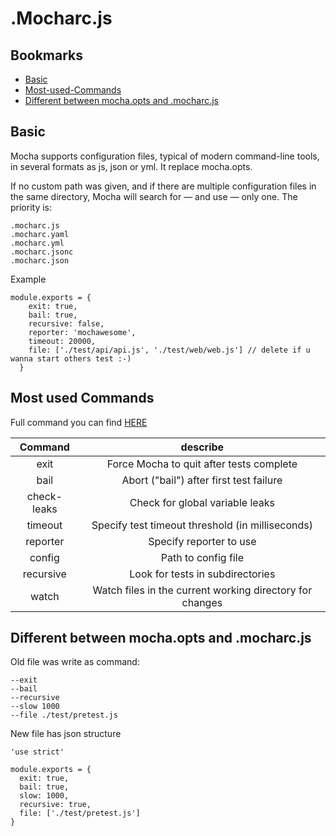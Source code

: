 # .Mocharc.js
## Bookmarks
- [Basic](#assertion-library)
- [Most-used-Commands](#request-library)
- [Different between mocha.opts and .mocharc.js](#different-between-mochaopts-and-mocharcjs)

## Basic
Mocha supports configuration files, typical of modern command-line tools, in several formats as js, json or yml. It replace mocha.opts. 

If no custom path was given, and if there are multiple configuration files in the same directory, Mocha will search for — and use — only one. The priority is:
```
.mocharc.js
.mocharc.yaml
.mocharc.yml
.mocharc.jsonc
.mocharc.json
```

Example
```
module.exports = {  
    exit: true,
    bail: true,
    recursive: false,
    reporter: 'mochawesome',
    timeout: 20000,
    file: ['./test/api/api.js', './test/web/web.js'] // delete if u wanna start others test :-)
  }

```

##  Most used Commands
Full command you can find [HERE](https://mochajs.org/#command-line-usage)

| Command | describe |
|:----------:|:-------------:|
| exit | Force Mocha to quit after tests complete |
| bail | Abort ("bail") after first test failure |
| check-leaks | Check for global variable leaks  |
| timeout | Specify test timeout threshold (in milliseconds) |
| reporter | Specify reporter to use |
| config | Path to config file |
| recursive | Look for tests in subdirectories |
| watch | Watch files in the current working directory for changes |

## Different between mocha.opts and .mocharc.js
Old file was write as command:
```
--exit
--bail
--recursive
--slow 1000
--file ./test/pretest.js
```

New file has json structure
```
'use strict'

module.exports = {  
  exit: true,
  bail: true,
  slow: 1000,
  recursive: true,
  file: ['./test/pretest.js']
}

```